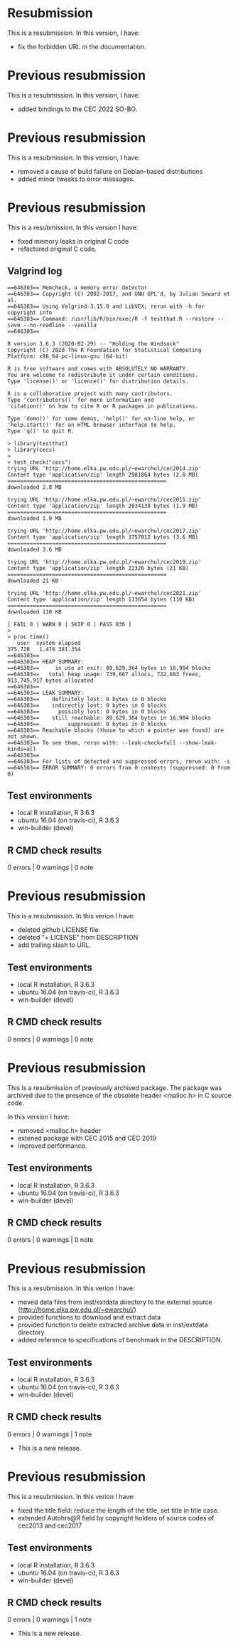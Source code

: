 # Resubmission 

This is a resubmission. In this version, I have:

* fix the forbidden URL in the documentation. 

# Previous resubmission

This is a resubmission. In this version, I have:

* added bindings to the CEC 2022 SO-BO.

# Previous resubmission

This is a resubmission. In this version, I have:

* removed a cause of build failure on Debian-based distributions
* added minor tweaks to error messages.

# Previous resubmission

This is a resubmission. In this version I have:

* fixed memory leaks in original C code
* refactored original C code.

## Valgrind log

```
==646303== Memcheck, a memory error detector
==646303== Copyright (C) 2002-2017, and GNU GPL'd, by Julian Seward et al.
==646303== Using Valgrind-3.15.0 and LibVEX; rerun with -h for copyright info
==646303== Command: /usr/lib/R/bin/exec/R -f testthat.R --restore --save --no-readline --vanilla
==646303== 

R version 3.6.3 (2020-02-29) -- "Holding the Windsock"
Copyright (C) 2020 The R Foundation for Statistical Computing
Platform: x86_64-pc-linux-gnu (64-bit)

R is free software and comes with ABSOLUTELY NO WARRANTY.
You are welcome to redistribute it under certain conditions.
Type 'license()' or 'licence()' for distribution details.

R is a collaborative project with many contributors.
Type 'contributors()' for more information and
'citation()' on how to cite R or R packages in publications.

Type 'demo()' for some demos, 'help()' for on-line help, or
'help.start()' for an HTML browser interface to help.
Type 'q()' to quit R.

> library(testthat)
> library(cecs)
> 
> test_check("cecs")
trying URL 'http://home.elka.pw.edu.pl/~ewarchul/cec2014.zip'
Content type 'application/zip' length 2981864 bytes (2.8 MB)
==================================================
downloaded 2.8 MB

trying URL 'http://home.elka.pw.edu.pl/~ewarchul/cec2015.zip'
Content type 'application/zip' length 2034138 bytes (1.9 MB)
==================================================
downloaded 1.9 MB

trying URL 'http://home.elka.pw.edu.pl/~ewarchul/cec2017.zip'
Content type 'application/zip' length 3757812 bytes (3.6 MB)
==================================================
downloaded 3.6 MB

trying URL 'http://home.elka.pw.edu.pl/~ewarchul/cec2019.zip'
Content type 'application/zip' length 22326 bytes (21 KB)
==================================================
downloaded 21 KB

trying URL 'http://home.elka.pw.edu.pl/~ewarchul/cec2021.zip'
Content type 'application/zip' length 113654 bytes (110 KB)
==================================================
downloaded 110 KB

[ FAIL 0 | WARN 0 | SKIP 0 | PASS 836 ]
> 
> proc.time()
   user  system elapsed 
375.728   1.476 381.354 
==646303== 
==646303== HEAP SUMMARY:
==646303==     in use at exit: 89,629,364 bytes in 16,984 blocks
==646303==   total heap usage: 739,667 allocs, 722,683 frees, 913,745,917 bytes allocated
==646303== 
==646303== LEAK SUMMARY:
==646303==    definitely lost: 0 bytes in 0 blocks
==646303==    indirectly lost: 0 bytes in 0 blocks
==646303==      possibly lost: 0 bytes in 0 blocks
==646303==    still reachable: 89,629,364 bytes in 16,984 blocks
==646303==         suppressed: 0 bytes in 0 blocks
==646303== Reachable blocks (those to which a pointer was found) are not shown.
==646303== To see them, rerun with: --leak-check=full --show-leak-kinds=all
==646303== 
==646303== For lists of detected and suppressed errors, rerun with: -s
==646303== ERROR SUMMARY: 0 errors from 0 contexts (suppressed: 0 from 0)

```

## Test environments
* local R installation, R 3.6.3
* ubuntu 16.04 (on travis-ci), R 3.6.3
* win-builder (devel)

## R CMD check results

0 errors | 0 warnings | 0 note


# Previous resubmission

This is a resubmission. In this verion I have:

* deleted github LICENSE file
* deleted "+ LICENSE" from DESCRIPTION 
* add trailing slash to URL.


## Test environments
* local R installation, R 3.6.3
* ubuntu 16.04 (on travis-ci), R 3.6.3
* win-builder (devel)

## R CMD check results

0 errors | 0 warnings | 0 note

# Previous resubmission

This is a resubmission of previously archived package. The package was archived
due to the presence of the obsolete header <malloc.h> in C source code.

In this version I have:

* removed <malloc.h> header
* extened package with CEC 2015 and CEC 2019 
* improved performance.

## Test environments
* local R installation, R 3.6.3
* ubuntu 16.04 (on travis-ci), R 3.6.3
* win-builder (devel)

## R CMD check results

0 errors | 0 warnings | 0 note

# Previous resubmission

This is a resubmission. In this verion I have:

* moved data files from inst/extdata directory to the external source (http://home.elka.pw.edu.pl/~ewarchul/)
* provided functions to download and extract data 
* provided function to delete extracted archive data in inst/extdata directory 
* added reference to specifications of benchmark in the DESCRIPTION.

## Test environments
* local R installation, R 3.6.3
* ubuntu 16.04 (on travis-ci), R 3.6.3
* win-builder (devel)

## R CMD check results

0 errors | 0 warnings | 1 note

* This is a new release.

# Previous resubmission

This is a resubmission. In this verion I have:

* fixed the title field: reduce the length of the title, set title in title case.
* extended Autohrs@R field by copyright holders of source codes of cec2013 and cec2017


## Test environments
* local R installation, R 3.6.3
* ubuntu 16.04 (on travis-ci), R 3.6.3
* win-builder (devel)

## R CMD check results

0 errors | 0 warnings | 1 note

* This is a new release.
